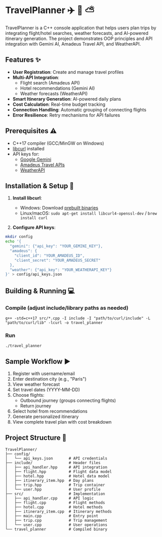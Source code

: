 # TravelPlanner :airplane: :hotel: :partly_sunny:

TravelPlanner is a C++ console application that helps users plan trips by integrating flight/hotel searches, weather forecasts, and AI-powered itinerary generation. The project demonstrates OOP principles and API integration with Gemini AI, Amadeus Travel API, and WeatherAPI.

## Features :sparkles:
- **User Registration**: Create and manage travel profiles
- **Multi-API Integration**:
  - Flight search (Amadeus API)
  - Hotel recommendations (Gemini AI)
  - Weather forecasts (WeatherAPI)
- **Smart Itinerary Generation**: AI-powered daily plans
- **Cost Calculation**: Real-time budget tracking
- **Connection Handling**: Automatic grouping of connecting flights
- **Error Resilience**: Retry mechanisms for API failures

## Prerequisites :warning:
- C++17 compiler (GCC/MinGW on Windows)
- [libcurl](https://curl.se/windows/) installed
- API keys for:
  - [Google Gemini](https://aistudio.google.com/)
  - [Amadeus Travel APIs](https://developers.amadeus.com/)
  - [WeatherAPI](https://www.weatherapi.com/)

## Installation & Setup :wrench:
1. **Install libcurl**:
   - Windows: Download [prebuilt binaries](https://curl.se/windows/)
   - Linux/macOS: `sudo apt-get install libcurl4-openssl-dev` / `brew install curl`

2. **Configure API keys**:
```bash
mkdir config
echo '{
  "gemini": {"api_key": "YOUR_GEMINI_KEY"},
  "amadeus": {
    "client_id": "YOUR_AMADEUS_ID",
    "client_secret": "YOUR_AMADEUS_SECRET"
  },
  "weather": {"api_key": "YOUR_WEATHERAPI_KEY"}
}' > config/api_keys.json
```

## Building & Running :computer:
### Compile (adjust include/library paths as needed)
```
g++ -std=c++17 src/*.cpp -I include -I "path/to/curl/include" -L "path/to/curl/lib" -lcurl -o travel_planner
```

### Run
```
./travel_planner
```

## Sample Workflow :arrow_forward:
1. Register with username/email
2. Enter destination city (e.g., "Paris")
3. View weather forecast
4. Set travel dates (YYYY-MM-DD)
5. Choose flights:
   - Outbound journey (groups connecting flights)
   - Return journey
6. Select hotel from recommendations
7. Generate personalized itinerary
8. View complete travel plan with cost breakdown

## Project Structure :file_folder:
```
TravelPlanner/
├── config/
│   └── api_keys.json       # API credentials
├── include/                # Header files
│   ├── api_handler.hpp     # API integration
│   ├── flight.hpp          # Flight data model
│   ├── hotel.hpp           # Hotel data model
│   ├── itinerary_item.hpp  # Day plans
│   ├── trip.hpp            # Trip container
│   └── user.hpp            # User profile
├── src/                    # Implementation
│   ├── api_handler.cpp     # API logic
│   ├── flight.cpp          # Flight methods
│   ├── hotel.cpp           # Hotel methods
│   ├── itinerary_item.cpp  # Itinerary methods
│   ├── main.cpp            # Entry point
│   ├── trip.cpp            # Trip management
│   └── user.cpp            # User operations
└── travel_planner          # Compiled binary
```
